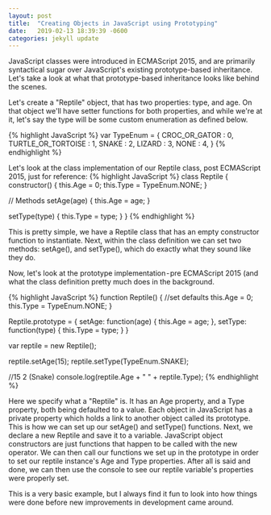 ```yaml
---
layout: post
title:  "Creating Objects in JavaScript using Prototyping"
date:   2019-02-13 18:39:39 -0600
categories: jekyll update
---
```

JavaScript classes were introduced in ECMAScript 2015, and are primarily syntactical sugar over JavaScript's existing prototype-based inheritance. Let's take a look at what that prototype-based inheritance looks like behind the scenes. 

Let's create a "Reptile" object, that has two properties: type, and age. On that object we'll have setter functions for both properties, and while we're at it, let's say the type will be some custom enumeration as defined below.

{% highlight JavaScript %}
var TypeEnum = {
    CROC_OR_GATOR : 0,
    TURTLE_OR_TORTOISE : 1,
    SNAKE : 2,
    LIZARD : 3,
    NONE : 4,
}
{% endhighlight %}

Let's look at the class implementation of our Reptile class, post ECMAScript 2015, just for reference:
{% highlight JavaScript %}
class Reptile {
  constructor() {
    this.Age = 0;
    this.Type = TypeEnum.NONE;
  }

  // Methods
  setAge(age) {
    this.Age = age;
  }
  
  setType(type) {
    this.Type = type;
  }
}
{% endhighlight %}

This is pretty simple, we have a Reptile class that has an empty constructor function to instantiate. Next, within the class definition we can set two methods: setAge(), and setType(), which do exactly what they sound like they do.

Now, let's look at the prototype implementation - pre ECMAScript 2015 (and what the class definition pretty much does in the background.

{% highlight JavaScript %}
function Reptile() {
    //set defaults
    this.Age = 0;
    this.Type = TypeEnum.NONE;
}

Reptile.prototype = {
    setAge: function(age) {
        this.Age = age;
    },
    setType: function(type)
    {
        this.Type = type;
    }
}

var reptile = new Reptile();

reptile.setAge(15);
reptile.setType(TypeEnum.SNAKE);

//15 2 (Snake)
console.log(reptile.Age + " " + reptile.Type);
{% endhighlight %}

Here we specify what a "Reptile" is. It has an Age property, and a Type property, both being defaulted to a value. Each object in JavaScript has a private property which holds a link to another object called its prototype. This is how we can set up our setAge() and setType() functions. Next, we declare a new Reptile and save it to a variable. JavaScript object constructors are just functions that happen to be called with the new operator. We can then call our functions we set up in the prototype in order to set our reptile instance's Age and Type properties.
After all is said and done, we can then use the console to see our reptile variable's properties were properly set.

This is a very basic example, but I always find it fun to look into how things were done before new improvements in development came around.
